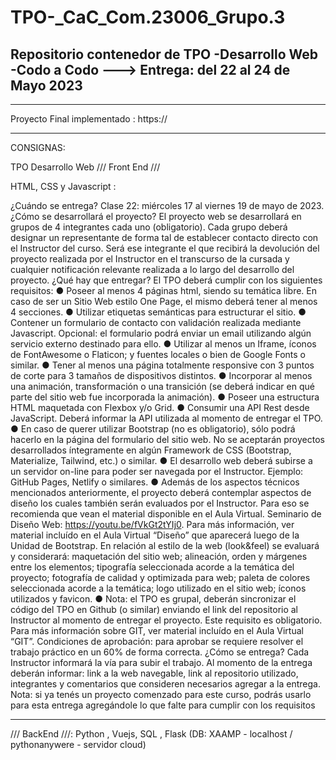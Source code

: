 # TPO-\_CaC_Com.23006_Grupo.3

## Repositorio contenedor de TPO -Desarrollo Web -Codo a Codo ---> Entrega: del 22 al 24 de Mayo 2023

---

Proyecto Final implementado : https://

---

CONSIGNAS:

TPO Desarrollo Web
/// Front End ///

HTML, CSS y Javascript :

¿Cuándo se entrega?
Clase 22: miércoles 17 al viernes 19 de mayo de 2023.
¿Cómo se desarrollará el proyecto?
El proyecto web se desarrollará en grupos de 4 integrantes cada uno (obligatorio). Cada
grupo deberá designar un representante de forma tal de establecer contacto directo con el
Instructor del curso. Será ese integrante el que recibirá la devolución del proyecto realizada
por el Instructor en el transcurso de la cursada y cualquier notificación relevante realizada a
lo largo del desarrollo del proyecto.
¿Qué hay que entregar?
El TPO deberá cumplir con los siguientes requisitos:
● Poseer al menos 4 páginas html, siendo su temática libre. En caso de ser un Sitio
Web estilo One Page, el mismo deberá tener al menos 4 secciones.
● Utilizar etiquetas semánticas para estructurar el sitio.
● Contener un formulario de contacto con validación realizada mediante Javascript.
Opcional: el formulario podrá enviar un email utilizando algún servicio externo
destinado para ello.
● Utilizar al menos un Iframe, íconos de FontAwesome o Flaticon; y fuentes locales o
bien de Google Fonts o similar.
● Tener al menos una página totalmente responsive con 3 puntos de corte para 3
tamaños de dispositivos distintos.
● Incorporar al menos una animación, transformación o una transición (se deberá
indicar en qué parte del sitio web fue incorporada la animación).
● Poseer una estructura HTML maquetada con Flexbox y/o Grid.
● Consumir una API Rest desde JavaScript. Deberá informar la API utilizada al
momento de entregar el TPO.
● En caso de querer utilizar Bootstrap (no es obligatorio), sólo podrá hacerlo en la
página del formulario del sitio web. No se aceptarán proyectos desarrollados
íntegramente en algún Framework de CSS (Bootstrap, Materialize, Tailwind, etc.) o
similar.
● El desarrollo web deberá subirse a un servidor on-line para poder ser navegada por
el Instructor. Ejemplo: GitHub Pages, Netlify o similares.
● Además de los aspectos técnicos mencionados anteriormente, el proyecto deberá
contemplar aspectos de diseño los cuales también serán evaluados por el
Instructor. Para eso se recomienda que vean el material disponible en el Aula
Virtual. Seminario de Diseño Web: https://youtu.be/fVkGt2tYIj0. Para más
información, ver material incluído en el Aula Virtual “Diseño” que aparecerá luego
de la Unidad de Bootstrap. En relación al estilo de la web (look&feel) se evaluará y
considerará: maquetación del sitio web; alineación, orden y márgenes entre los
elementos; tipografía seleccionada acorde a la temática del proyecto; fotografía de
calidad y optimizada para web; paleta de colores seleccionada acorde a la temática;
logo utilizado en el sitio web; íconos utilizados y favicon.
● Nota: el TPO es grupal, deberán sincronizar el código del TPO en Github (o similar)
enviando el link del repositorio al Instructor al momento de entregar el proyecto.
Este requisito es obligatorio. Para más información sobre GIT, ver material incluído
en el Aula Virtual “GIT”.
Condiciones de aprobación: para aprobar se requiere resolver el trabajo práctico en un
60% de forma correcta.
¿Cómo se entrega?
Cada Instructor informará la vía para subir el trabajo. Al momento de la entrega deberán
informar: link a la web navegable, link al repositorio utilizado, integrantes y comentarios que
consideren necesarios agregar a la entrega.
Nota: si ya tenés un proyecto comenzado para este curso, podrás usarlo para esta entrega
agregándole lo que falte para cumplir con los requisitos

---

/// BackEnd ///:
Python , Vuejs, SQL , Flask (DB: XAAMP - localhost / pythonanywere - servidor cloud)
